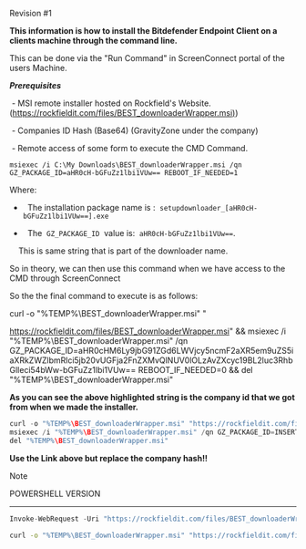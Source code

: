 Revision #1

  

**This information is how to install the Bitdefender Endpoint Client on a clients machine through the command line.**  

This can be done via the "Run Command" in ScreenConnect portal of the users Machine.

  
  

***Prerequisites***

  

 - MSI remote installer hosted on Rockfield's Website. ([https://rockfieldit.com/files/BEST_downloaderWrapper.msi)](https://rockfieldit.com/files/BEST_downloaderWrapper.msi))

 - Companies ID Hash (Base64) (GravityZone under the company)

 - Remote access of some form to execute the CMD Command.

  
  

`msiexec /i C:\My Downloads\BEST_downloaderWrapper.msi /qn GZ_PACKAGE_ID=aHR0cH-bGFuZz1lbi1VUw== REBOOT_IF_NEEDED=1`

  

Where:

  

-   The installation package name is :  `setupdownloader_[aHR0cH-bGFuZz1lbi1VUw==].exe`

-   The  `GZ_PACKAGE_ID`  value is:  `aHR0cH-bGFuZz1lbi1VUw==`.

    This is same string that is part of the downloader name.

  

So in theory, we can then use this command when we have access to the CMD through ScreenConnect

  

So the the final command to execute is as follows:

  

curl -o "%TEMP%\BEST_downloaderWrapper.msi" "

https://rockfieldit.com/files/BEST_downloaderWrapper.msi" && msiexec /i "%TEMP%\BEST_downloaderWrapper.msi" /qn GZ_PACKAGE_ID=aHR0cHM6Ly9jbG91ZGd6LWVjcy5ncmF2aXR5em9uZS5iaXRkZWZlbmRlci5jb20vUGFja2FnZXMvQlNUV0lOLzAvZXcyc19BL2luc3RhbGlleci54bWw-bGFuZz1lbi1VUw== REBOOT_IF_NEEDED=0 && del "%TEMP%\BEST_downloaderWrapper.msi"

  

**As you can see the above highlighted string is the company id that we got from when we made the installer.**

  

  

```C++
curl -o "%TEMP%\BEST_downloaderWrapper.msi" "https://rockfieldit.com/files/BEST_downloaderWrapper.msi" && ^
msiexec /i "%TEMP%\BEST_downloaderWrapper.msi" /qn GZ_PACKAGE_ID=INSERT_COMPANY_INSTALLER_HASH_HERE== REBOOT_IF_NEEDED=0 && ^
del "%TEMP%\BEST_downloaderWrapper.msi"

```

  

**Use the Link above but replace the company hash!!**


> [!NOTE]
> POWERSHELL VERSION


---



```C++
Invoke-WebRequest -Uri "https://rockfieldit.com/files/BEST_downloaderWrapper.msi" -OutFile "$env:TEMP\BEST_downloaderWrapper.msi"; Start-Process 'msiexec.exe' -ArgumentList '/i', "$env:TEMP\BEST_downloaderWrapper.msi", '/qn', 'GZ_PACKAGE_ID=aHR0cHM6Ly9jbG91ZGd6LWVjcy5ncmF2aXR5em9uZS5iaXRkZWZlbmRlci5jb20vUGFja2FnZXMvQlNUV0lOLzAvZXcyc19BL2luc3RhbGlleci54bWw-bGFuZz1lbi1VUw==', 'REBOOT_IF_NEEDED=0' -Wait -NoNewWindow; Remove-Item "$env:TEMP\BEST_downloaderWrapper.msi"

```




```bash
curl -o "%TEMP%\BEST_downloaderWrapper.msi" "https://rockfieldit.com/files/BEST_downloaderWrapper.msi" && msiexec /i "%TEMP%\BEST_downloaderWrapper.msi" /qn /l*v "%TEMP%\BEST_install.log" GZ_PACKAGE_ID=aHR0cHM6Ly9jbG91ZGd6LWVjcy5ncmF2aXR5em9uZS5iaXRkZWZlbmRlci5jb20vUGFja2FnZXMvQlNUV0lOLzAvZXcyc19BL2luc3RhbGlleCIubWw-bGFuZz1lbi1VUw== REBOOT_IF_NEEDED=0 && del "%TEMP%\BEST_downloaderWrapper.msi"
```
